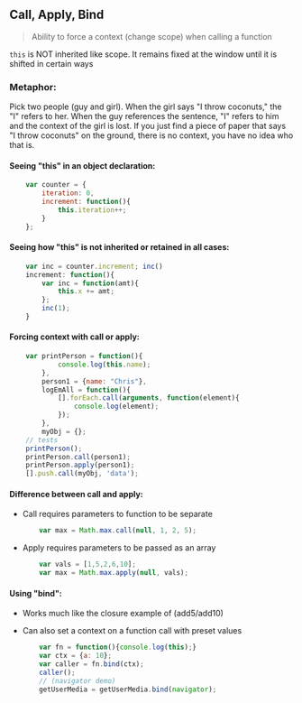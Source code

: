 ## Call, Apply, Bind
> Ability to force a context (change scope) when calling a function

`this` is NOT inherited like scope. It remains fixed at the window until it is shifted in certain ways

### Metaphor:
Pick two people (guy and girl). When the girl says "I throw coconuts," the "I" refers to her. When the guy references the sentence, "I" refers to him and the context of the girl is lost. If you just find a piece of paper that says "I throw coconuts" on the ground, there is no context, you have no idea who that is.

#### Seeing "this" in an object declaration:
```javascript
    var counter = {
        iteration: 0,
        increment: function(){
            this.iteration++;
        }
    };
```

#### Seeing how "this" is not inherited or retained in all cases:
```javascript
    var inc = counter.increment; inc()
    increment: function(){
        var inc = function(amt){
            this.x += amt;
        };
        inc(1);
    }
```

#### Forcing context with call or apply:
```javascript
    var printPerson = function(){
            console.log(this.name);
        },
        person1 = {name: "Chris"},
        logEmAll = function(){
            [].forEach.call(arguments, function(element){
                console.log(element);
            });
        },
        myObj = {};
    // tests
    printPerson();
    printPerson.call(person1);
    printPerson.apply(person1);
    [].push.call(myObj, 'data');
```

#### Difference between call and apply:
* Call requires parameters to function to be separate

    ```javascript
        var max = Math.max.call(null, 1, 2, 5);
    ```
* Apply requires parameters to be passed as an array

    ```javascript
        var vals = [1,5,2,6,10];
        var max = Math.max.apply(null, vals);
    ```

#### Using "bind":
* Works much like the closure example of (add5/add10)
* Can also set a context on a function call with preset values

    ```javascript
        var fn = function(){console.log(this);}
        var ctx = {a: 10};
        var caller = fn.bind(ctx);
        caller();
        // (navigator demo)
        getUserMedia = getUserMedia.bind(navigator);
    ```
